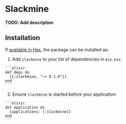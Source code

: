 # Slackmine

**TODO: Add description**

## Installation

If [available in Hex](https://hex.pm/docs/publish), the package can be installed as:

  1. Add `slackmine` to your list of dependencies in `mix.exs`:

    ```elixir
    def deps do
      [{:slackmine, "~> 0.1.0"}]
    end
    ```

  2. Ensure `slackmine` is started before your application:

    ```elixir
    def application do
      [applications: [:slackmine]]
    end
    ```
